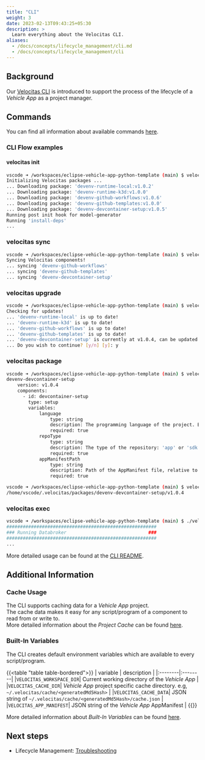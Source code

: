 ```yaml
---
title: "CLI"
weight: 3
date: 2023-02-13T09:43:25+05:30
description: >
  Learn everything about the Velocitas CLI.
aliases:
  - /docs/concepts/lifecycle_management/cli.md
  - /docs/concepts/lifecycle_management/cli
---
```


## Background

Our [Velocitas CLI](https://github.com/eclipse-velocitas/cli) is introduced to support the process of the lifecycle of a _Vehicle App_ as a project manager.

## Commands

You can find all information about available commands [here](https://github.com/eclipse-velocitas/cli/blob/main/README.md#commands).

### CLI Flow examples

#### velocitas init

```bash
vscode ➜ /workspaces/eclipse-vehicle-app-python-template (main) $ velocitas init
Initializing Velocitas packages ...
... Downloading package: 'devenv-runtime-local:v1.0.2'
... Downloading package: 'devenv-runtime-k3d:v1.0.0'
... Downloading package: 'devenv-github-workflows:v1.0.6'
... Downloading package: 'devenv-github-templates:v1.0.0'
... Downloading package: 'devenv-devcontainer-setup:v1.0.5'
Running post init hook for model-generator
Running 'install-deps'
...
```

### velocitas sync

```bash
vscode ➜ /workspaces/eclipse-vehicle-app-python-template (main) $ velocitas sync
Syncing Velocitas components!
... syncing 'devenv-github-workflows'
... syncing 'devenv-github-templates'
... syncing 'devenv-devcontainer-setup'
```

### velocitas upgrade

```bash
vscode ➜ /workspaces/eclipse-vehicle-app-python-template (main) $ velocitas upgrade --dry-run
Checking for updates!
... 'devenv-runtime-local' is up to date!
... 'devenv-runtime-k3d' is up to date!
... 'devenv-github-workflows' is up to date!
... 'devenv-github-templates' is up to date!
... 'devenv-devcontainer-setup' is currently at v1.0.4, can be updated to v1.0.5
... Do you wish to continue? [y/n] [y]: y
```

### velocitas package

```bash
vscode ➜ /workspaces/eclipse-vehicle-app-python-template (main) $ velocitas package devenv-devcontainer-setup
devenv-devcontainer-setup
    version: v1.0.4
    components:
      - id: devcontainer-setup
        type: setup
        variables:
            language
                type: string
                description: The programming language of the project. Either 'python' or 'cpp'
                required: true
            repoType
                type: string
                description: The type of the repository: 'app' or 'sdk'
                required: true
            appManifestPath
                type: string
                description: Path of the AppManifest file, relative to the .velocitas.json
                required: true
```

```bash
vscode ➜ /workspaces/eclipse-vehicle-app-python-template (main) $ velocitas package devenv-devcontainer-setup -p
/home/vscode/.velocitas/packages/devenv-devcontainer-setup/v1.0.4
```

### velocitas exec

```bash
vscode ➜ /workspaces/eclipse-vehicle-app-python-template (main) $ ./velocitas-cli/bin/dev exec runtime-local run-vehicledatabroker
#######################################################
### Running Databroker                              ###
#######################################################
...
```

More detailed usage can be found at the [CLI README](https://github.com/eclipse-velocitas/cli/blob/main/README.md).

## Additional Information

### Cache Usage

The CLI supports caching data for a _Vehicle App_ project.
<br/>
The cache data makes it easy for any script/program of a component to read from or write to.
<br/>
More detailed information about the _Project Cache_ can be found [here](https://github.com/eclipse-velocitas/cli/blob/main/docs/features/PROJECT-CACHE.md).

### Built-In Variables

The CLI creates default environment variables which are available to every script/program.

{{<table "table table-bordered">}}
| variable | description |
|:--------|:--------|
|`VELOCITAS_WORKSPACE_DIR`| Current working directory of the _Vehicle App_ |
|`VELOCITAS_CACHE_DIR`| _Vehicle App_ project specific cache directory. e.g, `~/.velocitas/cache/<generatedMd5Hash>` |
|`VELOCITAS_CACHE_DATA`| JSON string of `~/.velocitas/cache/<generatedMd5Hash>/cache.json` |
|`VELOCITAS_APP_MANIFEST`| JSON string of the _Vehicle App_ AppManifest |
{{</table>}}

More detailed information about _Built-In Variables_ can be found [here](https://github.com/eclipse-velocitas/cli/blob/main/docs/features/VARIABLES.md).

## Next steps

* Lifecycle Management: [Troubleshooting](/docs/concepts/lifecycle_management/troubleshooting/)
